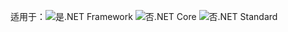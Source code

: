 <Token>适用于：![是](media/yes-icon.png).NET Framework ![否](media/no-icon.png).NET Core ![否](media/no-icon.png).NET Standard </Token>